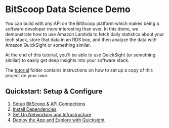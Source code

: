 # BitScoop Data Science Demo

You can build with any API on the BitScoop platform which makes being a software developer more interesting than ever.
In this demo, we demonstrate how to use Amazon Lambda to fetch daily statistics about your tech stack, store that data in an RDS box, and then analyze the data with Amazon QuickSight or something similar.

At the end of this tutorial, you'll be able to use QuickSight (or something similar) to easily get deep insights into your software stack.

The [tutorial](./tutorial) folder contains instructions on how to set up a copy of this project on your own.

## Quickstart: Setup & Configure

1. [Setup BitScoop & API Connections](https://github.com/bitscooplabs/bitscoop-data-science-demo/blob/master/tutorial/step-1.md)
2. [Install Dependencies](https://github.com/bitscooplabs/bitscoop-data-science-demo/blob/master/tutorial/step-2.md)
3. [Set Up Networking and Infrastructure](https://github.com/bitscooplabs/bitscoop-data-science-demo/blob/master/tutorial/step-3.md)
4. [Deploy the App and Explore with Quicksight](https://github.com/bitscooplabs/bitscoop-data-science-demo/blob/master/tutorial/step-4.md)
